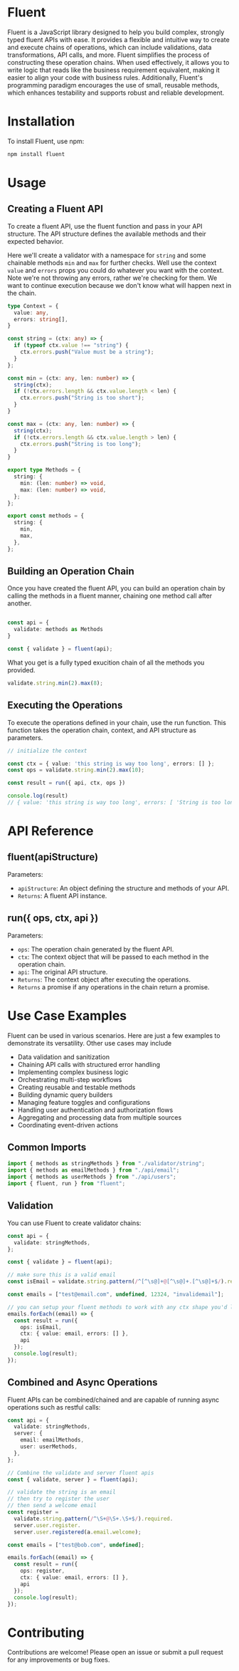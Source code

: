 # Fluent

Fluent is a JavaScript library designed to help you build complex, strongly typed fluent APIs with ease. It provides a flexible and intuitive way to create and execute chains of operations, which can include validations, data transformations, API calls, and more. Fluent simplifies the process of constructing these operation chains. When used effectively, it allows you to write logic that reads like the business requirement equivalent, making it easier to align your code with business rules. Additionally, Fluent's programming paradigm encourages the use of small, reusable methods, which enhances testability and supports robust and reliable development.

# Installation

To install Fluent, use npm:

```bash
npm install fluent
```

# Usage

## Creating a Fluent API

To create a fluent API, use the fluent function and pass in your API structure. The API structure defines the available methods and their expected behavior.

Here we'll create a validator with a namespace for `string` and some chainable methods `min` and `max` for further checks. Well use the context `value` and `errors` props you could do whatever you want with the context. Note we're not throwing any errors, rather we're checking for them. We want to continue execution because we don't know what will happen next in the chain.

```typescript
type Context = {
  value: any,
  errors: string[],
}

const string = (ctx: any) => {
  if (typeof ctx.value !== "string") {
    ctx.errors.push("Value must be a string");
  }
};

const min = (ctx: any, len: number) => {
  string(ctx);
  if (!ctx.errors.length && ctx.value.length < len) {
    ctx.errors.push("String is too short");
  }
}

const max = (ctx: any, len: number) => {
  string(ctx);
  if (!ctx.errors.length && ctx.value.length > len) {
    ctx.errors.push("String is too long");
  }
}

export type Methods = {
  string: {
    min: (len: number) => void,
    max: (len: number) => void,
  };
};

export const methods = {
  string: {
    min,
    max,
  },
};
```

## Building an Operation Chain

Once you have created the fluent API, you can build an operation chain by calling the methods in a fluent manner, chaining one method call after another.

```typescript

const api = {
  validate: methods as Methods
}

const { validate } = fluent(api);

```
What you get is a fully typed exucition chain of all the methods you provided.
```typescript
validate.string.min(2).max(8);
```

## Executing the Operations

To execute the operations defined in your chain, use the run function. This function takes the operation chain, context, and API structure as parameters.

```typescript
// initialize the context

const ctx = { value: 'this string is way too long', errors: [] };
const ops = validate.string.min(2).max(10);

const result = run({ api, ctx, ops })

console.log(result) 
// { value: 'this string is way too long', errors: [ 'String is too long' ] }

```

# API Reference

## fluent(apiStructure)

Parameters:
- `apiStructure`: An object defining the structure and methods of your API. 
- `Returns`: A fluent API instance.

## run({ ops, ctx, api })

Parameters:
- `ops`: The operation chain generated by the fluent API.
- `ctx`: The context object that will be passed to each method in the operation chain.
- `api`: The original API structure.
- `Returns`: The context object after executing the operations. 
- `Returns` a promise if any operations in the chain return a promise.

# Use Case Examples

Fluent can be used in various scenarios. Here are just a few examples to demonstrate its versatility. Other use cases may include
- Data validation and sanitization
- Chaining API calls with structured error handling
- Implementing complex business logic
- Orchestrating multi-step workflows
- Creating reusable and testable methods
- Building dynamic query builders
- Managing feature toggles and configurations
- Handling user authentication and authorization flows
- Aggregating and processing data from multiple sources
- Coordinating event-driven actions

## Common Imports

```typescript
import { methods as stringMethods } from "./validator/string";
import { methods as emailMethods } from "./api/email";
import { methods as userMethods } from "./api/users";
import { fluent, run } from "fluent";
```

## Validation

You can use Fluent to create validator chains:

```typescript
const api = {
  validate: stringMethods,
};

const { validate } = fluent(api);

// make sure this is a valid email
const isEmail = validate.string.pattern(/^[^\s@]+@[^\s@]+.[^\s@]+$/).required;

const emails = ["test@email.com", undefined, 12324, "invalidemail"];

// you can setup your fluent methods to work with any ctx shape you'd like. here we're setting email to ctx.value and errors 
emails.forEach((email) => {
  const result = run({ 
    ops: isEmail, 
    ctx: { value: email, errors: [] }, 
    api 
  });
  console.log(result);
});
```

## Combined and Async Operations

Fluent APIs can be combined/chained and are capable of running async operations such as restful calls:

```typescript
const api = {
  validate: stringMethods,
  server: {
    email: emailMethods,
    user: userMethods,
  },
};

// Combine the validate and server fluent apis
const { validate, server } = fluent(api);

// validate the string is an email
// then try to register the user
// then send a welcome email
const register = 
  validate.string.pattern(/^\S+@\S+.\S+$/).required.
  server.user.register.
  server.user.registered(a.email.welcome);

const emails = ["test@bob.com", undefined];

emails.forEach((email) => {
  const result = run({ 
    ops: register, 
    ctx: { value: email, errors: [] }, 
    api 
  });
  console.log(result);
});
```

# Contributing

Contributions are welcome! Please open an issue or submit a pull request for any improvements or bug fixes.
